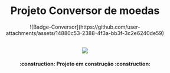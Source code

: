 <h1 align="center"> Projeto Conversor de moedas </h1>
<p align="center">
<img>![Badge-Conversor](https://github.com/user-attachments/assets/14880c53-2388-4f3a-bb3f-3c2e6240de59)</img>
<br></br>
<p align="center">
<img loading="lazy" src="http://img.shields.io/static/v1?label=STATUS&message=EM%20DESENVOLVIMENTO&color=GREEN&style=for-the-badge"/>
</p>
<h4 align="center"> 
    :construction:  Projeto em construção  :construction:
</h4>
